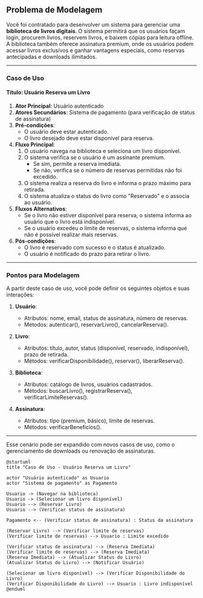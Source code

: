 ## Problema de Modelagem

Você foi contratado para desenvolver um sistema para gerenciar uma **biblioteca de livros digitais**. O sistema permitirá que os usuários façam login, procurem livros, reservem livros, e baixem cópias para leitura offline. A biblioteca também oferece assinatura premium, onde os usuários podem acessar livros exclusivos e ganhar vantagens especiais, como reservas antecipadas e downloads ilimitados.

---

### Caso de Uso

#### **Título**: Usuário Reserva um Livro

1. **Ator Principal**: Usuário autenticado
2. **Atores Secundários**: Sistema de pagamento (para verificação de status de assinatura)
3. **Pré-condições**:
   - O usuário deve estar autenticado.
   - O livro desejado deve estar disponível para reserva.
4. **Fluxo Principal**:
   1. O usuário navega na biblioteca e seleciona um livro disponível.
   2. O sistema verifica se o usuário é um assinante premium.
      - Se sim, permite a reserva imediata.
      - Se não, verifica se o número de reservas permitidas não foi excedido.
   3. O sistema realiza a reserva do livro e informa o prazo máximo para retirada.
   4. O sistema atualiza o status do livro como "Reservado" e o associa ao usuário.
5. **Fluxos Alternativos**:
   - Se o livro não estiver disponível para reserva, o sistema informa ao usuário que o livro está indisponível.
   - Se o usuário excedeu o limite de reservas, o sistema informa que não é possível realizar mais reservas.
6. **Pós-condições**:
   - O livro é reservado com sucesso e o status é atualizado.
   - O usuário é notificado do prazo para retirar o livro.

---

### Pontos para Modelagem

A partir deste caso de uso, você pode definir os seguintes objetos e suas interações:

1. **Usuário**:

   - Atributos: nome, email, status de assinatura, número de reservas.
   - Métodos: autenticar(), reservarLivro(), cancelarReserva().
2. **Livro**:

   - Atributos: título, autor, status (disponível, reservado, indisponível), prazo de retirada.
   - Métodos: verificarDisponibilidade(), reservar(), liberarReserva().
3. **Biblioteca**:

   - Atributos: catálogo de livros, usuários cadastrados.
   - Métodos: buscarLivro(), registrarReserva(), verificarLimiteReservas().
4. **Assinatura**:

   - Atributos: tipo (premium, básico), limite de reservas.
   - Métodos: verificarBenefícios().

---

Esse cenário pode ser expandido com novos casos de uso, como o gerenciamento de downloads ou renovação de assinaturas.

```plantuml
@startuml
title "Caso de Uso - Usuário Reserva um Livro"

actor "Usuário autenticado" as Usuario
actor "Sistema de pagamento" as Pagamento

Usuario -> (Navegar na biblioteca)
Usuario -> (Selecionar um livro disponível)
Usuario --> (Reservar Livro)
Usuario --> (Verificar status de assinatura)

Pagamento <-- (Verificar status de assinatura) : Status da assinatura

(Reservar Livro) --> (Verificar limite de reservas)
(Verificar limite de reservas) --> Usuario : Limite excedido

(Verificar status de assinatura) --> (Reserva Imediata)
(Verificar limite de reservas) --> (Reserva Imediata)
(Reserva Imediata) --> (Atualizar Status do Livro)
(Atualizar Status do Livro) --> (Notificar Usuário)

(Selecionar um livro disponível) --> (Verificar Disponibilidade do Livro)
(Verificar Disponibilidade do Livro) --> Usuario : Livro indisponível
@enduml
```

